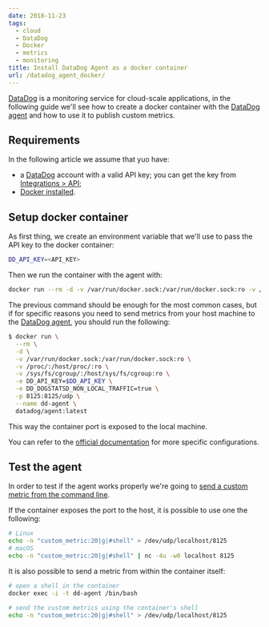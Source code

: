 ```yaml
---
date: 2018-11-23
tags:
  - cloud
  - DataDog
  - Docker
  - metrics
  - monitoring
title: Install DataDog Agent as a docker container
url: /datadog_agent_docker/
---
```


[DataDog](https://www.datadoghq.com/) is a monitoring service for cloud-scale applications, in the following guide we'll see how to create a docker container with the [DataDog agent](https://docs.datadoghq.com/agent/?tab=agentv6) and how to use it to publish custom metrics.

<!--more-->

## Requirements

In the following article we assume that yuo have:

* a [DataDog](https://www.datadoghq.com/) account with a valid API key; you can get the key from [Integrations > API](https://app.datadoghq.com/account/settings#api);
* [Docker installed](https://docs.docker.com/install/).

## Setup docker container

As first thing, we create an environment variable that we'll use to pass the API key to the docker container:

```bash
DD_API_KEY=<API_KEY>
```

Then we run the container with the agent with:

```bash
docker run --rm -d -v /var/run/docker.sock:/var/run/docker.sock:ro -v /proc/:/host/proc/:ro -v /sys/fs/cgroup/:/host/sys/fs/cgroup:ro -e DD_API_KEY=$DD_API_KEY --name dd-agent datadog/agent:latest
```

The previous command should be enough for the most common cases, but if for specific reasons you need to send metrics from your host machine to the [DataDog agent](https://docs.datadoghq.com/agent/?tab=agentv6), you should run the following:

```bash
$ docker run \
  --rm \
  -d \
  -v /var/run/docker.sock:/var/run/docker.sock:ro \
  -v /proc/:/host/proc/:ro \
  -v /sys/fs/cgroup/:/host/sys/fs/cgroup:ro \
  -e DD_API_KEY=$DD_API_KEY \
  -e DD_DOGSTATSD_NON_LOCAL_TRAFFIC=true \
  -p 8125:8125/udp \
  --name dd-agent \
  datadog/agent:latest
```

This way the container port is exposed to the local machine.

You can refer to the [official documentation](https://docs.datadoghq.com/agent/basic_agent_usage/docker/) for more specific configurations.

## Test the agent

In order to test if the agent works properly we're going to [send a custom metric from the command line](https://help.datadoghq.com/hc/en-us/articles/206441345-Send-metrics-and-events-using-dogstatsd-and-the-shell).

If the container exposes the port to the host, it is possible to use one the following:

```bash
# Linux
echo -n "custom_metric:20|g|#shell" > /dev/udp/localhost/8125
# macOS
echo -n "custom_metric:20|g|#shell" | nc -4u -w0 localhost 8125
```

It is also possible to send a metric from within the container itself:

```bash
# open a shell in the container
docker exec -i -t dd-agent /bin/bash

# send the custom metrics using the container's shell
echo -n "custom_metric:20|g|#shell" > /dev/udp/localhost/8125
```
